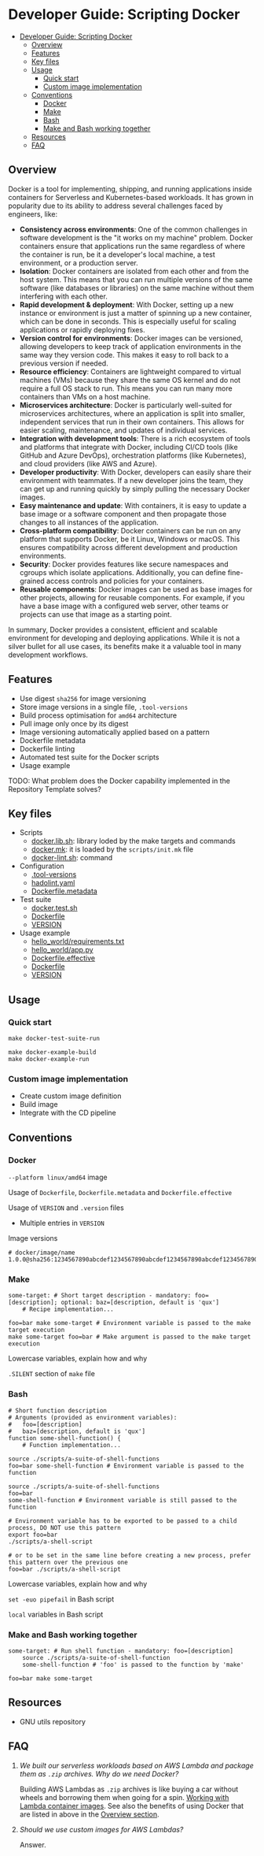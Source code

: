 # Developer Guide: Scripting Docker

- [Developer Guide: Scripting Docker](#developer-guide-scripting-docker)
  - [Overview](#overview)
  - [Features](#features)
  - [Key files](#key-files)
  - [Usage](#usage)
    - [Quick start](#quick-start)
    - [Custom image implementation](#custom-image-implementation)
  - [Conventions](#conventions)
    - [Docker](#docker)
    - [Make](#make)
    - [Bash](#bash)
    - [Make and Bash working together](#make-and-bash-working-together)
  - [Resources](#resources)
  - [FAQ](#faq)

## Overview

Docker is a tool for implementing, shipping, and running applications inside containers for Serverless and Kubernetes-based workloads. It has grown in popularity due to its ability to address several challenges faced by engineers, like:

- **Consistency across environments**: One of the common challenges in software development is the "it works on my machine" problem. Docker containers ensure that applications run the same regardless of where the container is run, be it a developer's local machine, a test environment, or a production server.
- **Isolation**: Docker containers are isolated from each other and from the host system. This means that you can run multiple versions of the same software (like databases or libraries) on the same machine without them interfering with each other.
- **Rapid development & deployment**: With Docker, setting up a new instance or environment is just a matter of spinning up a new container, which can be done in seconds. This is especially useful for scaling applications or rapidly deploying fixes.
- **Version control for environments**: Docker images can be versioned, allowing developers to keep track of application environments in the same way they version code. This makes it easy to roll back to a previous version if needed.
- **Resource efficiency**: Containers are lightweight compared to virtual machines (VMs) because they share the same OS kernel and do not require a full OS stack to run. This means you can run many more containers than VMs on a host machine.
- **Microservices architecture**: Docker is particularly well-suited for microservices architectures, where an application is split into smaller, independent services that run in their own containers. This allows for easier scaling, maintenance, and updates of individual services.
- **Integration with development tools**: There is a rich ecosystem of tools and platforms that integrate with Docker, including CI/CD tools (like GitHub and Azure DevOps), orchestration platforms (like Kubernetes), and cloud providers (like AWS and Azure).
- **Developer productivity**: With Docker, developers can easily share their environment with teammates. If a new developer joins the team, they can get up and running quickly by simply pulling the necessary Docker images.
- **Easy maintenance and update**: With containers, it is easy to update a base image or a software component and then propagate those changes to all instances of the application.
- **Cross-platform compatibility**: Docker containers can be run on any platform that supports Docker, be it Linux, Windows or macOS. This ensures compatibility across different development and production environments.
- **Security**: Docker provides features like secure namespaces and cgroups which isolate applications. Additionally, you can define fine-grained access controls and policies for your containers.
- **Reusable components**: Docker images can be used as base images for other projects, allowing for reusable components. For example, if you have a base image with a configured web server, other teams or projects can use that image as a starting point.

In summary, Docker provides a consistent, efficient and scalable environment for developing and deploying applications. While it is not a silver bullet for all use cases, its benefits make it a valuable tool in many development workflows.

## Features

- Use digest `sha256` for image versioning
- Store image versions in a single file, `.tool-versions`
- Build process optimisation for `amd64` architecture
- Pull image only once by its digest
- Image versioning automatically applied based on a pattern
- Dockerfile metadata
- Dockerfile linting
- Automated test suite for the Docker scripts
- Usage example

TODO: What problem does the Docker capability implemented in the Repository Template solves?

## Key files

- Scripts
  - [docker.lib.sh](../../scripts/docker/docker.lib.sh): library loded by the make targets and commands
  - [docker.mk](../../scripts/docker/docker.mk): it is loaded by the `scripts/init.mk` file
  - [docker-lint.sh](../../scripts/docker/docker.lib.sh): command
- Configuration
  - [.tool-versions](../../.tool-versions)
  - [hadolint.yaml](../../scripts/config/hadolint.yaml)
  - [Dockerfile.metadata](../../scripts/docker/Dockerfile.metadata)
- Test suite
  - [docker.test.sh](../../scripts/docker/tests/docker.test.sh)
  - [Dockerfile](../../scripts/docker/tests/Dockerfile)
  - [VERSION](../../scripts/docker/tests/VERSION)
- Usage example
  - [hello_world/requirements.txt](../../scripts/docker/examples/python/hello_world/requirements.txt)
  - [hello_world/app.py](../../scripts/docker/examples/python/hello_world/app.py)
  - [Dockerfile.effective](../../scripts/docker/examples/python/Dockerfile.effective)
  - [Dockerfile](../../scripts/docker/examples/python/Dockerfile)
  - [VERSION](../../scripts/docker/examples/python/VERSION)

## Usage

### Quick start

```shell
make docker-test-suite-run
```

```shell
make docker-example-build
make docker-example-run
```

### Custom image implementation

- Create custom image definition
- Build image
- Integrate with the CD pipeline

## Conventions

### Docker

`--platform linux/amd64` image

Usage of `Dockerfile`, `Dockerfile.metadata` and `Dockerfile.effective`

Usage of `VERSION` and `.version` files

- Multiple entries in `VERSION`

Image versions

```text
# docker/image/name 1.0.0@sha256:1234567890abcdef1234567890abcdef1234567890abcdef1234567890abcdef
```

### Make

```shell
some-target: # Short target description - mandatory: foo=[description]; optional: baz=[description, default is 'qux']
    # Recipe implementation...
```

```shell
foo=bar make some-target # Environment variable is passed to the make target execution
make some-target foo=bar # Make argument is passed to the make target execution
```

Lowercase variables, explain how and why

`.SILENT` section of `make` file

### Bash

```shell
# Short function description
# Arguments (provided as environment variables):
#   foo=[description]
#   baz=[description, default is 'qux']
function some-shell-function() {
    # Function implementation...
```

```shell
source ./scripts/a-suite-of-shell-functions
foo=bar some-shell-function # Environment variable is passed to the function
```

```shell
source ./scripts/a-suite-of-shell-functions
foo=bar
some-shell-function # Environment variable is still passed to the function
```

```shell
# Environment variable has to be exported to be passed to a child process, DO NOT use this pattern
export foo=bar
./scripts/a-shell-script
```

```shell
# or to be set in the same line before creating a new process, prefer this pattern over the previous one
foo=bar ./scripts/a-shell-script
```

Lowercase variables, explain how and why

`set -euo pipefail` in Bash script

`local` variables in Bash script

### Make and Bash working together

```shell
some-target: # Run shell function - mandatory: foo=[description]
    source ./scripts/a-suite-of-shell-function
    some-shell-function # 'foo' is passed to the function by 'make'
```

```shell
foo=bar make some-target
```

## Resources

- GNU utils repository

## FAQ

1. _We built our serverless workloads based on AWS Lambda and package them as `.zip` archives. Why do we need Docker?_

   Building AWS Lambdas as `.zip` archives is like buying a car without wheels and borrowing them when going for a spin. [Working with Lambda container images](https://docs.aws.amazon.com/lambda/latest/dg/images-create.html). See also the benefits of using Docker that are listed in above in the [Overview section](#overview).

2. _Should we use custom images for AWS Lambdas?_

   Answer.

